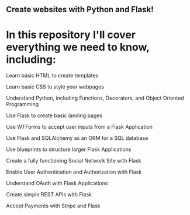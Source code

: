 ## Create websites with Python and Flask!

# In this repository I'll cover everything we need to know, including:

Learn basic HTML to create templates

Learn basic CSS to style your webpages

Understand Python, including Functions, Decorators, and Object Oriented Programming

Use Flask to create basic landing pages

Use WTForms to accept user inputs from a Flask Application

Use Flask and SQLAlchemy as an ORM for a SQL database

Use blueprints to structure larger Flask Applications

Create a fully functioning Social Network Site with Flask

Enable User Authentication and Authorization with Flask

Understand OAuth with Flask Applications

Create simple REST APIs with Flask

Accept Payments with Stripe and Flask
